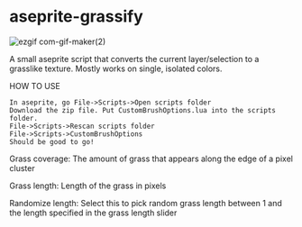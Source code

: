 # aseprite-grassify

![ezgif com-gif-maker(2)](https://user-images.githubusercontent.com/5313706/157093185-1cee4a14-3bd0-43ba-9c2e-281d86fc1251.gif)

A small aseprite script that converts the current layer/selection to a grasslike texture. Mostly works on single, isolated colors.

HOW TO USE

    In aseprite, go File->Scripts->Open scripts folder
    Download the zip file. Put CustomBrushOptions.lua into the scripts folder.
    File->Scripts->Rescan scripts folder
    File->Scripts->CustomBrushOptions
    Should be good to go! 
    
Grass coverage: The amount of grass that appears along the edge of a pixel cluster

Grass length: Length of the grass in pixels

Randomize length: Select this to pick random grass length between 1 and the length specified in the grass length slider



